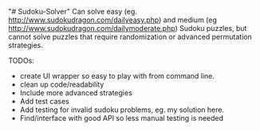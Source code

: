 "# Sudoku-Solver" 
Can solve easy (eg. http://www.sudokudragon.com/dailyeasy.php) and medium (eg http://www.sudokudragon.com/dailymoderate.php) Sudoku puzzles, but cannot solve puzzles that require randomization or advanced permutation strategies. 

TODOs: 
- create UI wrapper so easy to play with from command line.
- clean up code/readability
- Include more advanced strategies 
- Add test cases
- Add testing for invalid sudoku problems, eg. my solution here.
- Find/interface with good API so less manual testing is needed
